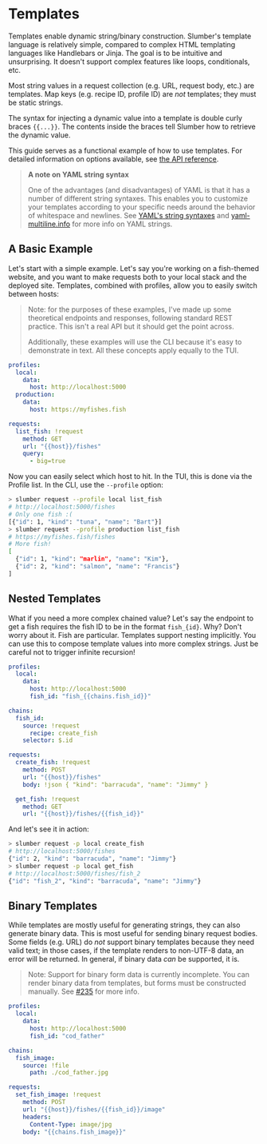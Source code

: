 # Templates

Templates enable dynamic string/binary construction. Slumber's template language is relatively simple, compared to complex HTML templating languages like Handlebars or Jinja. The goal is to be intuitive and unsurprising. It doesn't support complex features like loops, conditionals, etc.

Most string values in a request collection (e.g. URL, request body, etc.) are templates. Map keys (e.g. recipe ID, profile ID) are _not_ templates; they must be static strings.

The syntax for injecting a dynamic value into a template is double curly braces `{{...}}`. The contents inside the braces tell Slumber how to retrieve the dynamic value.

This guide serves as a functional example of how to use templates. For detailed information on options available, see [the API reference](../api/request_collection/template.md).

> **A note on YAML string syntax**
>
> One of the advantages (and disadvantages) of YAML is that it has a number of different string syntaxes. This enables you to customize your templates according to your specific needs around the behavior of whitespace and newlines. See [YAML's string syntaxes](https://www.educative.io/answers/how-to-represent-strings-in-yaml) and [yaml-multiline.info](https://yaml-multiline.info/) for more info on YAML strings.

## A Basic Example

Let's start with a simple example. Let's say you're working on a fish-themed website, and you want to make requests both to your local stack and the deployed site. Templates, combined with profiles, allow you to easily switch between hosts:

> Note: for the purposes of these examples, I've made up some theoretical endpoints and responses, following standard REST practice. This isn't a real API but it should get the point across.
>
> Additionally, these examples will use the CLI because it's easy to demonstrate in text. All these concepts apply equally to the TUI.

```yaml
profiles:
  local:
    data:
      host: http://localhost:5000
  production:
    data:
      host: https://myfishes.fish

requests:
  list_fish: !request
    method: GET
    url: "{{host}}/fishes"
    query:
      - big=true
```

Now you can easily select which host to hit. In the TUI, this is done via the Profile list. In the CLI, use the `--profile` option:

```sh
> slumber request --profile local list_fish
# http://localhost:5000/fishes
# Only one fish :(
[{"id": 1, "kind": "tuna", "name": "Bart"}]
> slumber request --profile production list_fish
# https://myfishes.fish/fishes
# More fish!
[
  {"id": 1, "kind": "marlin", "name": "Kim"},
  {"id": 2, "kind": "salmon", "name": "Francis"}
]
```

## Nested Templates

What if you need a more complex chained value? Let's say the endpoint to get a fish requires the fish ID to be in the format `fish_{id}`. Why? Don't worry about it. Fish are particular. Templates support nesting implicitly. You can use this to compose template values into more complex strings. Just be careful not to trigger infinite recursion!

```yaml
profiles:
  local:
    data:
      host: http://localhost:5000
      fish_id: "fish_{{chains.fish_id}}"

chains:
  fish_id:
    source: !request
      recipe: create_fish
    selector: $.id

requests:
  create_fish: !request
    method: POST
    url: "{{host}}/fishes"
    body: !json { "kind": "barracuda", "name": "Jimmy" }

  get_fish: !request
    method: GET
    url: "{{host}}/fishes/{{fish_id}}"
```

And let's see it in action:

```sh
> slumber request -p local create_fish
# http://localhost:5000/fishes
{"id": 2, "kind": "barracuda", "name": "Jimmy"}
> slumber request -p local get_fish
# http://localhost:5000/fishes/fish_2
{"id": "fish_2", "kind": "barracuda", "name": "Jimmy"}
```

## Binary Templates

While templates are mostly useful for generating strings, they can also generate binary data. This is most useful for sending binary request bodies. Some fields (e.g. URL) do _not_ support binary templates because they need valid text; in those cases, if the template renders to non-UTF-8 data, an error will be returned. In general, if binary data _can_ be supported, it is.

> Note: Support for binary form data is currently incomplete. You can render binary data from templates, but forms must be constructed manually. See [#235](https://github.com/LucasPickering/slumber/discussions/235) for more info.

```yaml
profiles:
  local:
    data:
      host: http://localhost:5000
      fish_id: "cod_father"

chains:
  fish_image:
    source: !file
      path: ./cod_father.jpg

requests:
  set_fish_image: !request
    method: POST
    url: "{{host}}/fishes/{{fish_id}}/image"
    headers:
      Content-Type: image/jpg
    body: "{{chains.fish_image}}"
```
